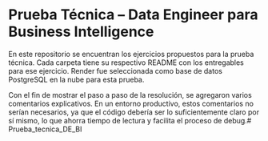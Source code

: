 # Prueba Técnica – Data Engineer para Business Intelligence

En este repositorio se encuentran los ejercicios propuestos para la prueba técnica. Cada carpeta tiene su respectivo README con los entregables para ese ejercicio. Render fue seleccionada como base de datos PostgreSQL en la nube para esta prueba.

Con el fin de mostrar el paso a paso de la resolución, se agregaron varios comentarios explicativos. En un entorno productivo, estos comentarios no serían necesarios, ya que el código debería ser lo suficientemente claro por sí mismo, lo que ahorra tiempo de lectura y facilita el proceso de debug.# Prueba_tecnica_DE_BI
